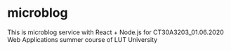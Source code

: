 # microblog
This is microblog service with React + Node.js for CT30A3203_01.06.2020 Web Applications summer course of LUT University
